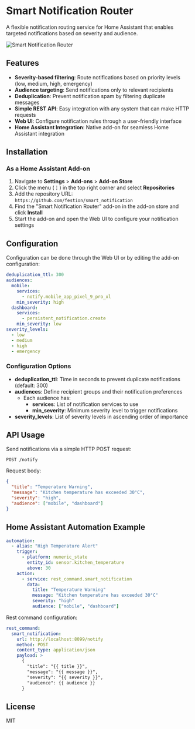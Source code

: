 # Smart Notification Router

A flexible notification routing service for Home Assistant that enables targeted notifications based on severity and audience.

![Smart Notification Router](https://github.com/festion/smart_notification/raw/main/logo.png)

## Features

- **Severity-based filtering**: Route notifications based on priority levels (low, medium, high, emergency)
- **Audience targeting**: Send notifications only to relevant recipients
- **Deduplication**: Prevent notification spam by filtering duplicate messages
- **Simple REST API**: Easy integration with any system that can make HTTP requests
- **Web UI**: Configure notification rules through a user-friendly interface
- **Home Assistant Integration**: Native add-on for seamless Home Assistant integration

## Installation

### As a Home Assistant Add-on

1. Navigate to **Settings** > **Add-ons** > **Add-on Store**
2. Click the menu (⋮) in the top right corner and select **Repositories**
3. Add the repository URL: `https://github.com/festion/smart_notification`
4. Find the "Smart Notification Router" add-on in the add-on store and click **Install**
5. Start the add-on and open the Web UI to configure your notification settings

## Configuration

Configuration can be done through the Web UI or by editing the add-on configuration:

```yaml
deduplication_ttl: 300
audiences:
  mobile:
    services:
      - notify.mobile_app_pixel_9_pro_xl
    min_severity: high
  dashboard:
    services:
      - persistent_notification.create
    min_severity: low
severity_levels:
  - low
  - medium
  - high
  - emergency
```

### Configuration Options

- **deduplication_ttl**: Time in seconds to prevent duplicate notifications (default: 300)
- **audiences**: Define recipient groups and their notification preferences
  - Each audience has:
    - **services**: List of notification services to use
    - **min_severity**: Minimum severity level to trigger notifications
- **severity_levels**: List of severity levels in ascending order of importance

## API Usage

Send notifications via a simple HTTP POST request:

```
POST /notify
```

Request body:
```json
{
  "title": "Temperature Warning",
  "message": "Kitchen temperature has exceeded 30°C",
  "severity": "high",
  "audience": ["mobile", "dashboard"]
}
```

## Home Assistant Automation Example

```yaml
automation:
  - alias: "High Temperature Alert"
    trigger:
      - platform: numeric_state
        entity_id: sensor.kitchen_temperature
        above: 30
    action:
      - service: rest_command.smart_notification
        data:
          title: "Temperature Warning"
          message: "Kitchen temperature has exceeded 30°C"
          severity: "high"
          audience: ["mobile", "dashboard"]
```

Rest command configuration:
```yaml
rest_command:
  smart_notification:
    url: http://localhost:8099/notify
    method: POST
    content_type: application/json
    payload: >
      {
        "title": "{{ title }}",
        "message": "{{ message }}",
        "severity": "{{ severity }}",
        "audience": {{ audience }}
      }
```

## License

MIT